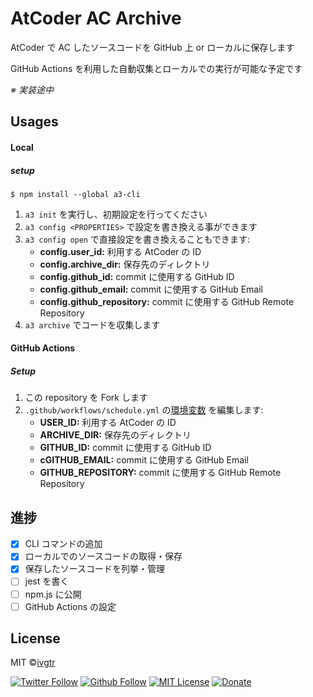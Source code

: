 # AtCoder AC Archive

AtCoder で AC したソースコードを GitHub 上 or ローカルに保存します

GitHub Actions を利用した自動収集とローカルでの実行が可能な予定です

_※ 実装途中_

## Usages

#### Local

##### setup

```shell
$ npm install --global a3-cli
```

1. `a3 init` を実行し、初期設定を行ってください
1. `a3 config <PROPERTIES>` で設定を書き換える事ができます
1. `a3 config open` で直接設定を書き換えることもできます:
   - **config.user_id:** 利用する AtCoder の ID
   - **config.archive_dir:** 保存先のディレクトリ
   - **config.github_id:** commit に使用する GitHub ID
   - **config.github_email:** commit に使用する GitHub Email
   - **config.github_repository:** commit に使用する GitHub Remote Repository
1. `a3 archive` でコードを収集します

#### GitHub Actions

##### Setup

1. この repository を Fork します
1. `.github/workflows/schedule.yml` の[環境変数](https://github.com/ivgtr/atcoder-ac-archive/blob/master/.github/workflows/schedule.yml#L24-L31) を編集します:
   - **USER_ID:** 利用する AtCoder の ID
   - **ARCHIVE_DIR:** 保存先のディレクトリ
   - **GITHUB_ID:** commit に使用する GitHub ID
   - **cGITHUB_EMAIL:** commit に使用する GitHub Email
   - **GITHUB_REPOSITORY:** commit に使用する GitHub Remote Repository

## 進捗

- [x] CLI コマンドの追加
- [x] ローカルでのソースコードの取得・保存
- [x] 保存したソースコードを列挙・管理
- [ ] jest を書く
- [ ] npm.js に公開
- [ ] GitHub Actions の設定

## License

MIT ©[ivgtr](https://github.com/ivgtr)

[![Twitter Follow](https://img.shields.io/twitter/follow/ivgtr?style=social)](https://twitter.com/ivgtr) [![Github Follow](https://img.shields.io/github/followers/ivgtr?style=social)](https://github.com/ivgtr) [![MIT License](http://img.shields.io/badge/license-MIT-blue.svg?style=flat)](LICENSE) [![Donate](https://img.shields.io/badge/%EF%BC%84-support-green.svg?style=flat-square)](https://www.buymeacoffee.com/ivgtr)
